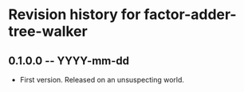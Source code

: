 # Revision history for factor-adder-tree-walker

## 0.1.0.0 -- YYYY-mm-dd

* First version. Released on an unsuspecting world.
